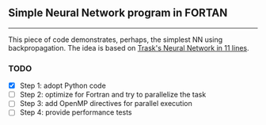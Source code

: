 
## Simple Neural Network program in FORTAN
---

This piece of code demonstrates, perhaps, the simplest NN using backpropagation. The idea is based on [Trask's Neural Network in 11 lines](http://iamtrask.github.io/2015/07/12/basic-python-network). 

### TODO
- [x] Step 1: adopt Python code
- [ ] Step 2: optimize for Fortran and try to parallelize the task
- [ ] Step 3: add OpenMP directives for parallel execution
- [ ] Step 4: provide performance tests
